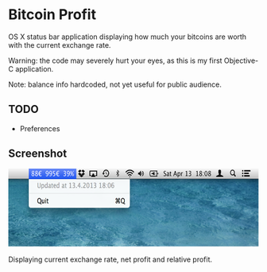 # Bitcoin Profit

OS X status bar application displaying how much your bitcoins are worth with the current exchange rate.

Warning: the code may severely hurt your eyes, as this is my first Objective-C application.

Note: balance info hardcoded, not yet useful for public audience.

## TODO

 - Preferences

## Screenshot

<img src="screenshot.png" alt="Screenshot" width="626" height="157" />

Displaying current exchange rate, net profit and relative profit.
